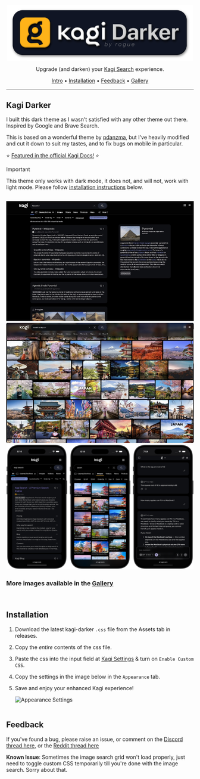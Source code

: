 <p align="center">
 <img alt="Kagi Darker logo" src="images/LogoCaption.png" width=500 align="center">
</p>

<p align="center">Upgrade (and darken) your <a href="https://kagi.com/">Kagi Search</a> experience.</p>

<p align="center"><a href="#kagi-darker">Intro</a> &bull; <a href="#installation">Installation</a> &bull; <a href="#feedback">Feedback</a> &bull; <a href="GALLERY.md">Gallery</a></p>

-----

## Kagi Darker

I built this dark theme as I wasn't satisfied with any other theme out there. Inspired by Google and Brave Search.

This is based on a wonderful theme by [pdanzma](https://github.com/pdanzma/kagi-css), but I've heavily modified and cut it down to suit my tastes, and to fix bugs on mobile in particular.

⭐️ [Featured in the official Kagi Docs!](https://help.kagi.com/kagi/features/custom-css.html#kagi-darker) ⭐️

> [!IMPORTANT]
> This theme only works with dark mode, it does not, and will not, work with light mode.
> Please follow [installation instructions](#installation) below.

![Search](images/dsearch.jpg)
![Image Search](images/dimages.jpg)
![iPhone](images/iphone.png)
---

### More images available in the [Gallery](GALLERY.md)

<br>

## Installation

1. Download the latest kagi-darker `.css` file from the Assets tab in releases.
2. Copy the *entire* contents of the css file.
3. Paste the css into the input field at [Kagi Settings](https://kagi.com/settings?p=custom_css) & turn on `Enable Custom CSS`.
4. Copy the settings in the image below in the `Appearance` tab.
5. Save and enjoy your enhanced Kagi experience!

   ![Appearance Settings](images/settings.jpg)
<br><br>

## Feedback

If you've found a bug, please raise an issue, or comment on the [Discord thread here,](https://discord.com/channels/1256077108111868035/1298129343683493948) or the [Reddit thread here](https://www.reddit.com/r/SearchKagi/comments/1iclxjf/kagi_darker_a_glassmorphism_theme_inspired_by/)

**Known Issue**: Sometimes the image search grid won't load properly, just need to toggle custom CSS temporarily till you're done with the image search. Sorry about that.

<br>
